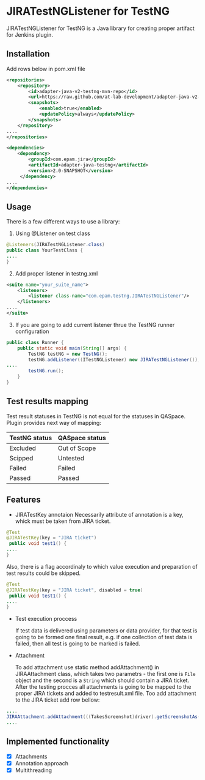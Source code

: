 # JIRATestNGListener for TestNG

JIRATestNGListener for TestNG is a Java library for creating proper artifact for Jenkins plugin.

## Installation
Add rows below in pom.xml file
```xml
<repositories>
    <repository>
        <id>adapter-java-v2-testng-mvn-repo</id>
        <url>https://raw.github.com/at-lab-development/adapter-java-v2-testng/mvn-repo</url>
        <snapshots>
            <enabled>true</enabled>
            <updatePolicy>always</updatePolicy>
        </snapshots>
    </repository>
....
</repositories>
```
```xml
<dependencies>
    <dependency>
        <groupId>com.epam.jira</groupId>
        <artifactId>adapter-java-testng</artifactId>
        <version>2.0-SNAPSHOT</version>
     </dependency>
....
</dependencies>
```
## Usage
There is a few different ways to use a library:
1) Using @Listener on test class
```java
@Listeners(JIRATestNGListener.class)
public class YourTestClass {
....
}
```
2) Add proper listener in testng.xml
```xml
<suite name="your_suite_name">
    <listeners>
        <listener class-name="com.epam.testng.JIRATestNGListener"/>
    </listeners>
....
</suite>
```

3) If you are going to add current listener thrue the TestNG runner configuration
```java
public class Runner {
    public static void main(String[] args) {
        TestNG testNG = new TestNG();
        testNG.addListener((ITestNGListener) new JIRATestNGListener());
....
        testNG.run();
    }
}
```

## Test results mapping
Test result statuses in TestNG is not equal for the statuses in QASpace. 
Plugin provides next way of mapping:

| TestNG status | QASpace status |
| ------------- | ------------- |
| Excluded  | Out of Scope  |
| Scipped  | Untested  |
| Failed  | Failed |
| Passed  | Passed  |


## Features
+ JIRATestKey annotaion
    Necessarily attribute of annotation is a key, whick must be taken from JIRA ticket.
```java
@Test
@JIRATestKey(key = "JIRA ticket")
 public void test1() {
....
}
```
   Also, there is a flag accordinaly to which value execution and preparation of test results could be skipped.

```java
@Test
@JIRATestKey(key = "JIRA ticket", disabled = true)
 public void test1() {
....
}
```
+ Test execution proccess

   If test data is delivered using parameters or data provider, for that test is going to be formed one final result, e.g. if one collection of test data is failed, then all test is going to be marked is failed. 
+ Attachment

   To add attachment use static method addAttachment() in JIRAAttachment class, which takes two parametrs - the first one is ```File``` object and the second is a ```String``` which should contain a JIRA ticket. After the testing procces all attachments is going to be mapped to the proper JIRA tickets and added to testresult.xml file.
    Too add attachment to the JIRA ticket add row bellow:
```java
....
JIRAAttachment.addAttachment(((TakesScreenshot)driver).getScreenshotAs(OutputType.FILE), "test1");
....
```
## Implemented functionality
- [x] Attachments
- [x] Annotation approach
- [x] Multithreading
